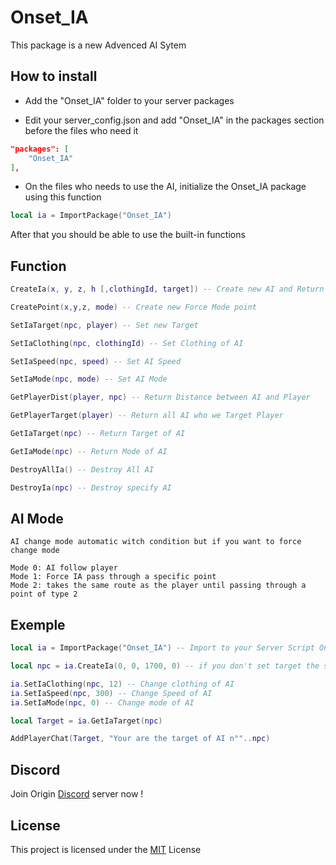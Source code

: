 # Onset_IA
This package is a new Advenced AI Sytem

## How to install
- Add the "Onset_IA" folder to your server packages 

- Edit your server_config.json and add "Onset_IA" in the packages section before the files who need it

```json
"packages": [
	"Onset_IA"
],
```
- On the files who needs to use the AI, initialize the Onset_IA package using this function  
```lua
local ia = ImportPackage("Onset_IA")
```
After that you should be able to use the built-in functions

## Function
```lua
CreateIa(x, y, z, h [,clothingId, target]) -- Create new AI and Return npc Id
```
```lua
CreatePoint(x,y,z, mode) -- Create new Force Mode point
```
```lua
SetIaTarget(npc, player) -- Set new Target
```
```lua
SetIaClothing(npc, clothingId) -- Set Clothing of AI
```
```lua
SetIaSpeed(npc, speed) -- Set AI Speed
```
```lua
SetIaMode(npc, mode) -- Set AI Mode
```
```lua
GetPlayerDist(player, npc) -- Return Distance between AI and Player
```
```lua
GetPlayerTarget(player) -- Return all AI who we Target Player
```
```lua
GetIaTarget(npc) -- Return Target of AI
```
```lua
GetIaMode(npc) -- Return Mode of AI
```
```lua
DestroyAllIa() -- Destroy All AI
```
```lua
DestroyIa(npc) -- Destroy specify AI
```

## AI Mode
```
AI change mode automatic witch condition but if you want to force change mode

Mode 0: AI follow player
Mode 1: Force IA pass through a specific point
Mode 2: takes the same route as the player until passing through a point of type 2
```

## Exemple
```lua
local ia = ImportPackage("Onset_IA") -- Import to your Server Script Onset_IA

local npc = ia.CreateIa(0, 0, 1700, 0) -- if you don't set target the script the script will find it

ia.SetIaClothing(npc, 12) -- Change clothing of AI
ia.SetIaSpeed(npc, 300) -- Change Speed of AI
ia.SetIaMode(npc, 0) -- Change mode of AI

local Target = ia.GetIaTarget(npc)

AddPlayerChat(Target, "Your are the target of AI n°"..npc)
```

## Discord
Join Origin [Discord](https://discord.gg/MDEwtKr) server now !

## License
This project is licensed under the [MIT](https://choosealicense.com/licenses/mit/) License
